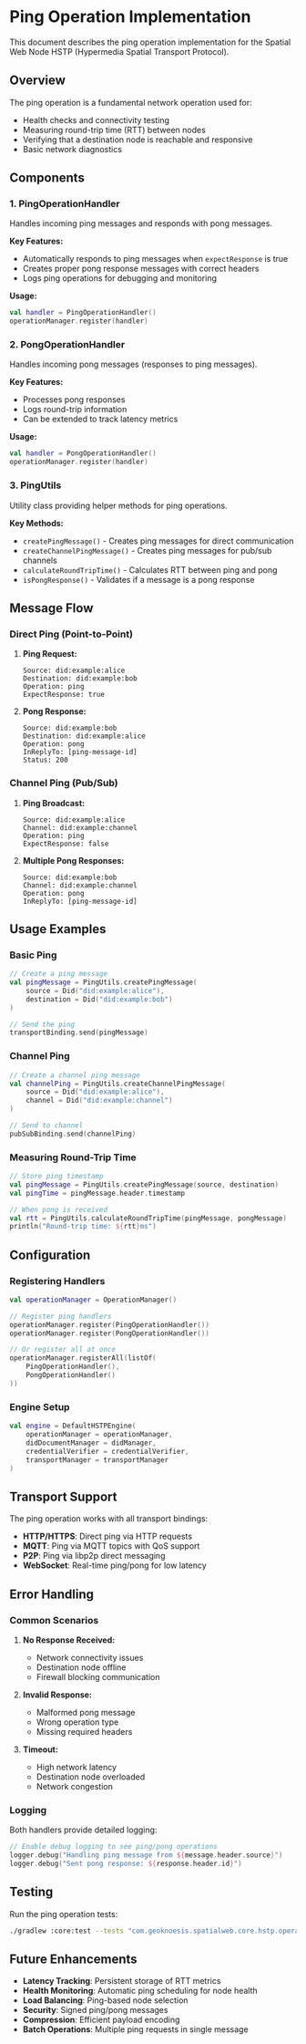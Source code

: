 # Ping Operation Implementation

This document describes the ping operation implementation for the Spatial Web Node HSTP (Hypermedia Spatial Transport Protocol).

## Overview

The ping operation is a fundamental network operation used for:
- Health checks and connectivity testing
- Measuring round-trip time (RTT) between nodes
- Verifying that a destination node is reachable and responsive
- Basic network diagnostics

## Components

### 1. PingOperationHandler

Handles incoming ping messages and responds with pong messages.

**Key Features:**
- Automatically responds to ping messages when `expectResponse` is true
- Creates proper pong response messages with correct headers
- Logs ping operations for debugging and monitoring

**Usage:**
```kotlin
val handler = PingOperationHandler()
operationManager.register(handler)
```

### 2. PongOperationHandler

Handles incoming pong messages (responses to ping messages).

**Key Features:**
- Processes pong responses
- Logs round-trip information
- Can be extended to track latency metrics

**Usage:**
```kotlin
val handler = PongOperationHandler()
operationManager.register(handler)
```

### 3. PingUtils

Utility class providing helper methods for ping operations.

**Key Methods:**
- `createPingMessage()` - Creates ping messages for direct communication
- `createChannelPingMessage()` - Creates ping messages for pub/sub channels
- `calculateRoundTripTime()` - Calculates RTT between ping and pong
- `isPongResponse()` - Validates if a message is a pong response

## Message Flow

### Direct Ping (Point-to-Point)

1. **Ping Request:**
   ```
   Source: did:example:alice
   Destination: did:example:bob
   Operation: ping
   ExpectResponse: true
   ```

2. **Pong Response:**
   ```
   Source: did:example:bob
   Destination: did:example:alice
   Operation: pong
   InReplyTo: [ping-message-id]
   Status: 200
   ```

### Channel Ping (Pub/Sub)

1. **Ping Broadcast:**
   ```
   Source: did:example:alice
   Channel: did:example:channel
   Operation: ping
   ExpectResponse: false
   ```

2. **Multiple Pong Responses:**
   ```
   Source: did:example:bob
   Channel: did:example:channel
   Operation: pong
   InReplyTo: [ping-message-id]
   ```

## Usage Examples

### Basic Ping

```kotlin
// Create a ping message
val pingMessage = PingUtils.createPingMessage(
    source = Did("did:example:alice"),
    destination = Did("did:example:bob")
)

// Send the ping
transportBinding.send(pingMessage)
```

### Channel Ping

```kotlin
// Create a channel ping message
val channelPing = PingUtils.createChannelPingMessage(
    source = Did("did:example:alice"),
    channel = Did("did:example:channel")
)

// Send to channel
pubSubBinding.send(channelPing)
```

### Measuring Round-Trip Time

```kotlin
// Store ping timestamp
val pingMessage = PingUtils.createPingMessage(source, destination)
val pingTime = pingMessage.header.timestamp

// When pong is received
val rtt = PingUtils.calculateRoundTripTime(pingMessage, pongMessage)
println("Round-trip time: ${rtt}ms")
```

## Configuration

### Registering Handlers

```kotlin
val operationManager = OperationManager()

// Register ping handlers
operationManager.register(PingOperationHandler())
operationManager.register(PongOperationHandler())

// Or register all at once
operationManager.registerAll(listOf(
    PingOperationHandler(),
    PongOperationHandler()
))
```

### Engine Setup

```kotlin
val engine = DefaultHSTPEngine(
    operationManager = operationManager,
    didDocumentManager = didManager,
    credentialVerifier = credentialVerifier,
    transportManager = transportManager
)
```

## Transport Support

The ping operation works with all transport bindings:

- **HTTP/HTTPS**: Direct ping via HTTP requests
- **MQTT**: Ping via MQTT topics with QoS support
- **P2P**: Ping via libp2p direct messaging
- **WebSocket**: Real-time ping/pong for low latency

## Error Handling

### Common Scenarios

1. **No Response Received:**
   - Network connectivity issues
   - Destination node offline
   - Firewall blocking communication

2. **Invalid Response:**
   - Malformed pong message
   - Wrong operation type
   - Missing required headers

3. **Timeout:**
   - High network latency
   - Destination node overloaded
   - Network congestion

### Logging

Both handlers provide detailed logging:

```kotlin
// Enable debug logging to see ping/pong operations
logger.debug("Handling ping message from ${message.header.source}")
logger.debug("Sent pong response: ${response.header.id}")
```

## Testing

Run the ping operation tests:

```bash
./gradlew :core:test --tests "com.geoknoesis.spatialweb.core.hstp.operation.PingOperationTest"
```

## Future Enhancements

- **Latency Tracking**: Persistent storage of RTT metrics
- **Health Monitoring**: Automatic ping scheduling for node health
- **Load Balancing**: Ping-based node selection
- **Security**: Signed ping/pong messages
- **Compression**: Efficient payload encoding
- **Batch Operations**: Multiple ping requests in single message 